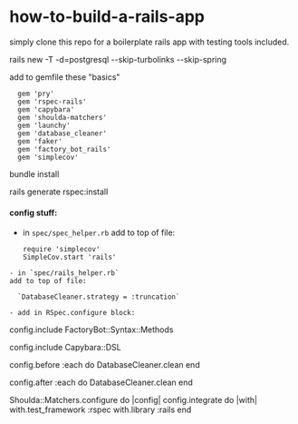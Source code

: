 # how-to-build-a-rails-app

simply clone this repo for a boilerplate rails app with testing tools included.

rails new <project-name> -T -d=postgresql --skip-turbolinks --skip-spring

add to gemfile these "basics"
```
  gem 'pry'
  gem 'rspec-rails'
  gem 'capybara'
  gem 'shoulda-matchers'
  gem 'launchy'
  gem 'database_cleaner'
  gem 'faker'
  gem 'factory_bot_rails'
  gem 'simplecov'
```

bundle install

rails generate rspec:install

#### config stuff:
- in `spec/spec_helper.rb`
add to top of file:
  ```
  require 'simplecov'
  SimpleCov.start 'rails'
```
- in `spec/rails_helper.rb`
add to top of file:

  `DatabaseCleaner.strategy = :truncation`

- add in RSpec.configure block:

  ```
  config.include FactoryBot::Syntax::Methods

  config.include Capybara::DSL

  config.before :each do
      DatabaseCleaner.clean
    end

  config.after :each do
      DatabaseCleaner.clean
  end

  Shoulda::Matchers.configure do |config|
   config.integrate do |with|
     with.test_framework :rspec
     with.library :rails
   end
  ```

